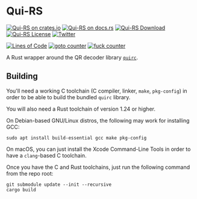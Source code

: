 # Qui-RS

[![Qui-RS on crates.io](https://img.shields.io/crates/v/quirs.svg)](https://crates.io/crates/quirs)
[![Qui-RS on docs.rs](https://docs.rs/quirs/badge.svg)](https://docs.rs/quirs)
[![Qui-RS Download](https://img.shields.io/crates/d/quirs.svg)](https://crates.io/crates/quirs)
[![Qui-RS License](https://img.shields.io/badge/license-MIT-blue.svg)](https://github.com/H2CO3/quirs/blob/master/LICENSE.txt)
[![Twitter](https://img.shields.io/badge/twitter-@H2CO3_iOS-blue.svg?style=flat&colorB=64A5DE&label=Twitter)](http://twitter.com/H2CO3_iOS)

[![Lines of Code](https://tokei.rs/b1/github/H2CO3/quirs)](https://github.com/Aaronepower/tokei)
[![goto counter](https://img.shields.io/github/search/H2CO3/quirs/goto.svg)](https://github.com/H2CO3/quirs/search?q=goto)
[![fuck counter](https://img.shields.io/github/search/H2CO3/quirs/fuck.svg)](https://github.com/H2CO3/quirs/search?q=fuck)

A Rust wrapper around the QR decoder library [`quirc`](https://github.com/dlbeer/quirc/).

## Building

You'll need a working C toolchain (C compiler, linker, `make`, `pkg-config`)
in order to be able to build the bundled `quirc` library.

You will also need a Rust toolchain of version 1.24 or higher.

On Debian-based GNU/Linux distros, the following may work for installing GCC:

```shell
sudo apt install build-essential gcc make pkg-config
```

On macOS, you can just install the Xcode Command-Line Tools in order to have
a `clang`-based C toolchain.

Once you have the C and Rust toolchains, just run the following command from
the repo root:

```shell
git submodule update --init --recursive
cargo build
```
